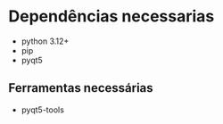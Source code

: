 # Dependências necessarias

- python 3.12+
- pip
- pyqt5

## Ferramentas necessárias

- pyqt5-tools
